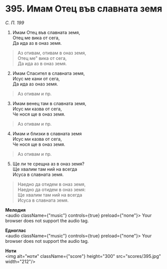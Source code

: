 # 395. Имам Отец във славната земя

_С. П. 199_

1. Имам Отец във славната земя,  
Отец ме вика от сега,  
Да ида аз в оназ земя.  

> Аз отивам, отивам в оназ земя,  
> Отец ме" вика от сега,  
> Да ида аз в оназ земя.  

2. Имам Спасител в славната земя,  
Исус ме кани от сега,  
Да ида аз оназ земя.  

> Аз отивам и пр.  

3. Имам венец там в славната земя,  
Исус ми казва от сега,  
Че нося ще в оназ земя.  

> Аз отивам и пр.  

4. Имам и близки в славната земя  
Исус ми казва от сега,  
Че нося ще в оназ земя.  

> Аз отивам и пр.  

5. Ще ли те срещна аз в оназ земя?  
Ще хвалим там ний на всегда  
Исуса в славната земя.  

> Наедно да отидем в оназ земя,  
> Наедно да отидем в оназ земя:  
> Ще хвалим там ний на всегда  
> Исуса в славната земя.

**Мелодия**  
<audio className={"music"} controls={true} preload={"none"}>
    <source src="mp3/395.mp3" type="audio/mpeg"/>
    Your browser does not support the audio tag.
</audio>

**Едноглас**  
<audio className={"music"} controls={true} preload={"none"}>
    <source src="transp/395.mp3" type="audio/mpeg"/>
    Your browser does not support the audio tag.
</audio>

**Ноти**  
<img alt="ноти" className={"score"} height="300" src="scores/395.jpg" width="212"/>
